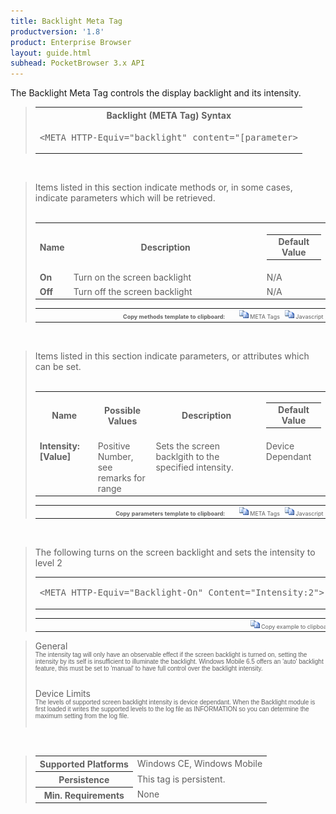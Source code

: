 ```yaml
---
title: Backlight Meta Tag
productversion: '1.8'
product: Enterprise Browser
layout: guide.html
subhead: PocketBrowser 3.x API
---
```


The Backlight Meta Tag controls the display backlight and its intensity.

<div id="SyntaxSpan" style="display:block">
<blockquote>
<table class="clsSyntax" cellspacing="1" cellpadding="3" width="95%">
<tr>
<th class="clsSyntaxHeadings">Backlight (META Tag) Syntax
</th>
</tr>
<tr>
<td class="clsSyntaxCells">
<pre class="clsSyntaxCells">&lt;META HTTP-Equiv="backlight" content="[parameter&gt;</pre>
</td>
</tr>
</table>
</blockquote><br></div>
<div id="ParametersWOSpan" style="display:block">
<blockquote>
Items listed in this section indicate methods or, in some cases, indicate parameters which will be retrieved.
<BR><BR><table class="clsSyntax" cellspacing="1" cellpadding="3" width="95%">
<col width="10%">
<col width="68%">
<col width="22%">
<tr>
<th class="clsSyntaxHeadings">Name</th>
<th class="clsSyntaxHeadings">Description</th>
<th class="clsSyntaxHeadings">
  <table cellspacing="0" cellpadding="0">
    <tr>
      <td width="85%" class="clsSyntaxHeadings" style="border-bottom-style: none;">Default Value</td>
    </tr>
  </table>
</th>
</tr>
<tr>
<td valign="top" class="clsSyntaxCells"><b>On</b></td>
<td valign="top" class="clsSyntaxCells">Turn on the screen backlight</td>
<td valign="top" class="clsSyntaxCells">
				N/A
			</td>
</tr>
<tr>
<td valign="top" class="clsSyntaxCells"><b>Off</b></td>
<td valign="top" class="clsSyntaxCells">Turn off the screen backlight</td>
<td valign="top" class="clsSyntaxCells">
				N/A
			</td>
</tr>
</table>
<table cellspacing="1" cellpadding="3" width="95%">
<col width="78%">
<col width="8%">
<col width="1%">
<col width="5%">
<col width="1%">
<col width="5%">
<col width="2%">
<tr align="right">
<td></td>
<td valign="bottom" style="border-bottom-style: none;font-weight:normal;font-size:xx-small;"><nobr><b>Copy methods template to clipboard:</b></nobr></td>
<td></td>
<td valign="bottom" style="border-bottom-style: none;font-weight:normal;font-size:xx-small;"><nobr><img id="imgCopyDefaultsWO" alt="Copy META Tag template to clipboard" onclick="CopyTemplate('txtMETATemplateWO')" onmouseover="this.style.cursor='hand'" src="../Resources/CopyDefaults.gif">
			META Tags
		</nobr></td>
<td></td>
<td valign="middle" style="border-bottom-style: none;font-weight:normal;font-size:xx-small;"><nobr><img id="imgCopyDefaultsWO" alt="Copy Javascript template to clipboard" onclick="CopyTemplate('txtJavascriptTemplateWO')" onmouseover="this.style.cursor='hand'" src="../Resources/CopyDefaults.gif">
			Javascript
		</nobr></td>
<td></td>
</tr>
</table>
<div style="display:none"><textarea id="txtMETATemplateWO">&lt;!-- 
The Backlight META Tag is an action tag used to illuminate / extinguish the display backlight as well as setting the intensity of the backlight.
--&gt;

&lt;!-- &lt;META HTTP-Equiv="Backlight" Content="On"&gt; --&gt;      &lt;!-- Turn on the screen backlight --&gt;
&lt;!-- &lt;META HTTP-Equiv="Backlight" Content="Off"&gt; --&gt;      &lt;!-- Turn off the screen backlight --&gt;</textarea></div>
<div style="display:none"><textarea id="txtJavascriptTemplateWO">&lt;script&gt;
/*
The Backlight META Tag is an action tag used to illuminate / extinguish the display backlight as well as setting the intensity of the backlight.
*/

function doBacklightInit()
{
var objGeneric = new ActiveXObject("PocketBrowser.Generic");

//objGeneric.InvokeMETAFunction('Backlight', 'On');      /* Turn on the screen backlight */
//objGeneric.InvokeMETAFunction('Backlight', 'Off');      /* Turn off the screen backlight */

}
&lt;/script&gt;</textarea></div>
</blockquote><br></div>
<div id="ParametersWSpan" style="display:block">
<blockquote>
Items listed in this section indicate parameters, or attributes which can be set.
<BR><BR><table class="clsSyntax" cellspacing="1" cellpadding="3" width="95%">
<col width="20%">
<col width="20%">
<col width="38%">
<col width="22%">
<tr>
<th class="clsSyntaxHeadings">Name</th>
<th class="clsSyntaxHeadings">Possible Values</th>
<th class="clsSyntaxHeadings">Description</th>
<th class="clsSyntaxHeadings">
  <table cellspacing="0" cellpadding="0">
    <tr>
      <td width="85%" class="clsSyntaxHeadings" style="border-bottom-style: none;">Default Value</td>
    </tr>
  </table>
</th>
</tr>
<tr>
<td valign="top" class="clsSyntaxCells"><b>Intensity:[Value]
							</b></td>
<td valign="top" class="clsSyntaxCells">Positive Number, see remarks for range</td>
<td valign="top" class="clsSyntaxCells">Sets the screen backlgith to the specified intensity.</td>
<td valign="top" class="clsSyntaxCells">Device Dependant</td>
</tr>
</table>
<table cellspacing="1" cellpadding="3" width="95%">
<col width="78%">
<col width="8%">
<col width="1%">
<col width="5%">
<col width="1%">
<col width="5%">
<col width="2%">
<tr align="right">
<td></td>
<td valign="bottom" style="border-bottom-style: none;font-weight:normal;font-size:xx-small;"><nobr><b>Copy parameters template to clipboard:</b></nobr></td>
<td></td>
<td valign="bottom" style="border-bottom-style: none;font-weight:normal;font-size:xx-small;"><nobr><img id="imgCopyDefaultsW" alt="Copy META Tag template to clipboard" onclick="CopyTemplate('txtMETATemplateW')" onmouseover="this.style.cursor='hand'" src="../Resources/CopyDefaults.gif">
			META Tags
		</nobr></td>
<td></td>
<td valign="middle" style="border-bottom-style: none;font-weight:normal;font-size:xx-small;"><nobr><img id="imgCopyDefaultsW" alt="Copy Javascript template to clipboard" onclick="CopyTemplate('txtJavascriptTemplateW')" onmouseover="this.style.cursor='hand'" src="../Resources/CopyDefaults.gif">
			Javascript
		</nobr></td>
<td></td>
</tr>
</table>
<div style="display:none"><textarea id="txtMETATemplateW">&lt;!-- 
The Backlight META Tag is an action tag used to illuminate / extinguish the display backlight as well as setting the intensity of the backlight.
--&gt;

&lt;!-- &lt;META HTTP-Equiv="Backlight" Content="Intensity:[Value]"&gt; --&gt;      &lt;!-- Sets the screen backlgith to the specified intensity. --&gt;</textarea></div>
<div style="display:none"><textarea id="txtJavascriptTemplateW">&lt;script&gt;
/*
The Backlight META Tag is an action tag used to illuminate / extinguish the display backlight as well as setting the intensity of the backlight.
*/

function doBacklightInit()
{
var objGeneric = new ActiveXObject("PocketBrowser.Generic");

//objGeneric.InvokeMETAFunction('Backlight', 'Intensity:[Value]');      /* Sets the screen backlgith to the specified intensity. */

}
&lt;/script&gt;</textarea></div>
</blockquote><br></div>

<div id="ExamplesSpan" style="display:block">
<blockquote>
<p>The following turns on the screen backlight and sets the intensity to level 2</p>
<table class="clsSyntax" cellspacing="1" cellpadding="3" width="95%">
<tr>
<td>
  <pre class="clsSyntaxCells">
&lt;META HTTP-Equiv="Backlight-On" Content="Intensity:2"&gt;
</pre>
</td>
</tr>
</table>
<table cellspacing="1" cellpadding="3" width="95%">
<col width="85%">
<col width="15%">
<tr align="right">
<td></td>
<td valign="bottom" style="border-bottom-style: none;font-weight:normal;font-size:xx-small;"><nobr><img id="imgCopyDefaults" alt="Copy example to clipboard" onmouseover="this.style.cursor='hand'" src="../Resources/CopyDefaults.gif" onclick="CopyTemplate('ID0E5B');">
			Copy example to clipboard
		</nobr></td>
</tr>
</table>
<div id="Examples" style="display:none"><textarea id="ID0E5B">&lt;!-- 
The following turns on the screen backlight and sets the intensity to level 2
--&gt;

&lt;META HTTP-Equiv="Backlight-On" Content="Intensity:2"&gt;
</textarea></div>
</blockquote>
</div>
<div id="RemarksSpan" style="display:block">
<blockquote>
<DIV class="clsRef">General</DIV>
<DIV style="font-family:verdana,arial,helvetica;font-size:x-small;">The intensity tag will only have an observable effect if the screen backlight is turned on, setting the intensity by its self is insufficient to illuminate the backlight.  Windows Mobile 6.5 offers an 'auto' backlight feature, this must be set to 'manual' to have full control over the backlight intensity.</DIV>
<pre style="font-family:courier;font-size:small;"></pre>
<DIV class="clsRef">Device Limits</DIV>
<DIV style="font-family:verdana,arial,helvetica;font-size:x-small;">The levels of supported screen backlight intensity is device dependant.  When the Backlight module is first loaded it writes the supported levels to the log file as INFORMATION so you can determine the maximum setting from the log file.</DIV>
<pre style="font-family:courier;font-size:small;"></pre>
</blockquote><br></div>
<div id="InfoSpan" style="display:block">
<blockquote>
<table>
<tr>
<th>Supported Platforms</th>
<td>Windows CE, Windows Mobile</td>
</tr>
<tr>
<th>Persistence</th>
<td>This tag is persistent.</td>
</tr>
<tr>
<th>Min. Requirements</th>
<td>None</td>
</tr>
</table>
</blockquote><br></div>
<div id="DefaultParamsSpan" style="display:none">
<pre><textarea id="DefaultParameters"></textarea></pre>
</div>
